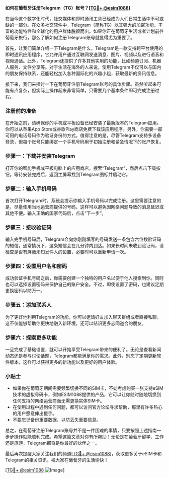 **如何在葡萄牙注册Telegram（TG）账号？[[TG💪+ @esim1088](https://t.me/s/esim1088)]**

在当今这个数字化时代，社交媒体和即时通讯工具已经成为人们日常生活中不可或缺的一部分。在众多社交软件中，Telegram（简称TG）以其强大的加密功能、丰富的功能特性和全球化的用户群体脱颖而出。如果你正在葡萄牙生活或者计划前往葡萄牙旅行，那么了解如何注册Telegram账号就显得尤为重要了。

首先，让我们简单介绍一下Telegram是什么。Telegram是一款支持跨平台使用的即时通讯应用程序，它允许用户通过互联网发送消息、图片、视频以及进行语音和视频通话。此外，Telegram还提供了许多其他实用的功能，比如频道订阅、机器人服务、文件分享等。对于生活在海外的人来说，使用Telegram不仅可以与国内的朋友保持联系，还能轻松加入各种国际化的兴趣小组，获取最新的资讯信息。

接下来，我们来探讨一下在葡萄牙注册Telegram账号的具体步骤。虽然听起来可能有点复杂，但实际上操作起来非常简单，只需要几个基本条件即可完成注册过程。

### 注册前的准备

在开始之前，请确保你的手机或平板设备已经安装了最新版本的Telegram应用。你可以从苹果App Store或谷歌Play商店免费下载该应用程序。另外，你需要一部可用的电话号码作为验证身份的方式。值得注意的是，尽管Telegram支持多设备登录，但每个账号只能绑定一个手机号码用于初始注册和紧急情况下的账户恢复。

### 步骤一：下载并安装Telegram

打开你的智能手机或平板电脑上的应用商店，搜索“Telegram”，然后点击下载按钮。等待安装完成后，返回主屏幕找到Telegram图标并启动它。

### 步骤二：输入手机号码

首次打开Telegram时，系统会提示你输入手机号码以完成注册。这里需要注意的是，尽量使用当地运营商提供的号码，这样可以避免因网络问题导致的消息延迟或其他不便。输入正确的国家代码后，点击“下一步”。

### 步骤三：接收验证码

输入完手机号码后，Telegram会向你刚刚填写的号码发送一条包含六位数验证码的短信。通常情况下，这条短信会在几分钟内到达。如果长时间未收到验证码，请检查是否有屏蔽未知发件人的设置，必要时可以重新申请一次。

### 步骤四：设置用户名和密码

成功验证手机号码之后，你需要创建一个独特的用户名以便于他人搜索到你。同时也可以选择设置密码来保护自己的账户安全。不过，即使设置了密码，也建议定期更换密码以防万一。

### 步骤五：添加联系人

为了更好地利用Telegram的功能，你可以邀请好友加入聊天群组或者直接私聊。这不仅能够帮助你更快地融入新环境，还可以结识更多志同道合的朋友。

### 步骤六：探索更多功能

一旦完成了基础设置，就可以开始享受Telegram带来的便利了。无论是查看新闻动态还是参与讨论话题，Telegram都能满足你的需求。此外，别忘了定期更新软件版本，这样可以获得更多的新功能以及更好的用户体验。

### 小贴士

- 如果你在葡萄牙期间需要频繁切换不同的SIM卡，不妨考虑购买一张支持eSIM技术的虚拟号码卡，例如ESIM1088提供的产品，它可以让你随时随地切换到任何支持的网络运营商而无需更换实体SIM卡。
- 在使用过程中遇到任何问题，都可以访问官方论坛寻求帮助，那里有许多热心的用户愿意伸出援手。
- 不要忘记备份重要数据，以防丢失重要信息。

总之，在葡萄牙注册Telegram账号并不是一件困难的事情，只要按照上述指南一步步操作就能顺利完成。希望这篇文章对你有所帮助！无论是在葡萄牙留学、工作还是旅游，Telegram都将是你最好的伙伴之一。

最后再次提醒大家关注我们的频道[[TG💪+ @esim1088](https://t.me/s/esim1088)]，获取更多关于eSIM卡和Telegram的相关资讯。祝大家在葡萄牙的生活愉快！

[[TG💪+ @esim1088](https://t.me/s/esim1088) ![Image](https://i.postimg.cc/4NQfJmqS/Snipaste-2025-05-13-00-14-12.png)]